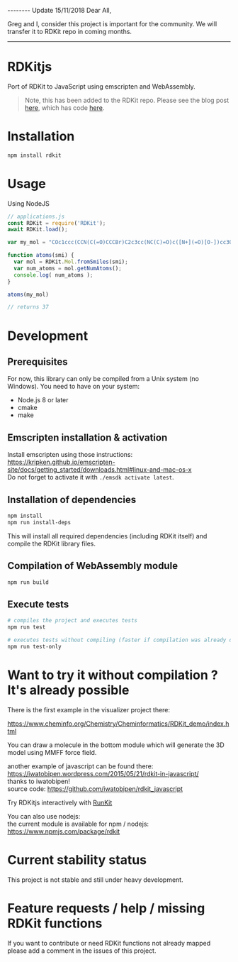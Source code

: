 -------- Update 15/11/2018
Dear All,

Greg and I, consider this project is important for the community.
We will transfer it to RDKit repo in coming months.

---------

# RDKitjs

Port of RDKit to JavaScript using emscripten and WebAssembly.
> Note, this has been added to the RDKit repo. Please see the blog post [here](http://rdkit.blogspot.com/2019/11/introducing-new-rdkit-javascript.html), which has code [here](https://github.com/rdkit/rdkit/tree/Release_2019_09_1/Code/MinimalLib/demo). 
# Installation

```bash
npm install rdkit
```

# Usage

Using NodeJS

```js
// applications.js
const RDKit = require('RDKit');
await RDKit.load();

var my_mol = "COc1ccc(CCN(C(=O)CCCBr)C2c3cc(NC(C)=O)c([N+](=O)[O-])cc3OC(C)(C)C2O)cc1";

function atoms(smi) {
  var mol = RDKit.Mol.fromSmiles(smi);
  var num_atoms = mol.getNumAtoms();
  console.log( num_atoms );
}

atoms(my_mol)

// returns 37
```

# Development

## Prerequisites

For now, this library can only be compiled from a Unix system (no Windows).
You need to have on your system:

* Node.js 8 or later
* cmake
* make

## Emscripten installation & activation

Install emscripten using those instructions: https://kripken.github.io/emscripten-site/docs/getting_started/downloads.html#linux-and-mac-os-x  
Do not forget to activate it with `./emsdk activate latest`.

## Installation of dependencies

```bash
npm install
npm run install-deps
```

This will install all required dependencies (including RDKit itself) and compile
the RDKit library files.

## Compilation of WebAssembly module

```bash
npm run build
```

## Execute tests

```bash
# compiles the project and executes tests
npm run test

# executes tests without compiling (faster if compilation was already done)
npm run test-only
```

# Want to try it without compilation ? It's already possible

There is the first example in the visualizer project there:

https://www.cheminfo.org/Chemistry/Cheminformatics/RDKit_demo/index.html

You can draw a molecule in the bottom module which will generate the 3D model using MMFF force field.

another example of javascript can be found there:  
https://iwatobipen.wordpress.com/2015/05/21/rdkit-in-javascript/  
thanks to iwatobipen!  
source code: https://github.com/iwatobipen/rdkit_javascript

Try RDKitjs interactively with [RunKit](https://npm.runkit.com/rdkit)

You can also use nodejs:  
the current module is available for npm / nodejs:  
https://www.npmjs.com/package/rdkit

# Current stability status

This project is not stable and still under heavy development.

# Feature requests / help / missing RDKit functions

If you want to contribute or need RDKit functions not already mapped please add
a comment in the issues of this project.
